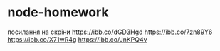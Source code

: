 # node-homework


посилання на скріни
https://ibb.co/dGD3Hgd
https://ibb.co/7zn89Y6
https://ibb.co/X71wR4g
https://ibb.co/JnKPQ4v